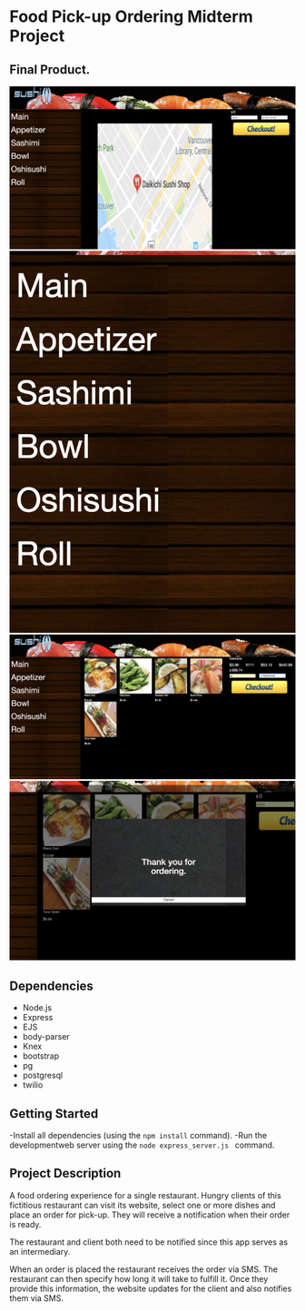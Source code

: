 #  Food Pick-up Ordering Midterm Project

## Final Product.

!["Screenshot of MainPage"](https://github.com/ginyeqm/midTerm/blob/master/DOC/mainPage.png)
!["Screenshot of Category"](https://github.com/ginyeqm/midTerm/blob/master/DOC/Category.png)
!["Screenshot of SelectingFood"](https://github.com/ginyeqm/midTerm/blob/master/DOC/SelectingFood.png)
!["Screenshot of FianlOrdering"](https://github.com/ginyeqm/midTerm/blob/master/DOC/finalOrdering.png)



## Dependencies

- Node.js
- Express
- EJS
- body-parser
- Knex
- bootstrap
- pg
- postgresql
- twilio


## Getting Started
-Install all dependencies (using the `npm install` command).
-Run the developmentweb server using the `node express_server.js ` command.

##  Project Description

A food ordering experience for a single restaurant. Hungry clients of this fictitious restaurant can visit its website, select one or more dishes and place an order for pick-up. They will receive a notification when their order is ready.

The restaurant and client both need to be notified since this app serves as an intermediary.

When an order is placed the restaurant receives the order via SMS. The restaurant can then specify how long it will take to fulfill it. Once they provide this information, the website updates for the client and also notifies them via SMS.

